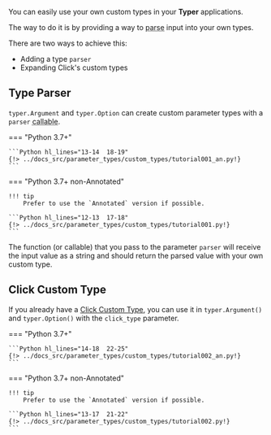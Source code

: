 You can easily use your own custom types in your **Typer** applications.

The way to do it is by providing a way to <abbr title="convert from some plain format, like the input text in the CLI, into Python objects">parse</abbr> input into your own types.

There are two ways to achieve this:

* Adding a type `parser`
* Expanding Click's custom types

## Type Parser

`typer.Argument` and `typer.Option` can create custom parameter types with a `parser` <abbr title="something that can be called like a function">callable</abbr>.

=== "Python 3.7+"

    ```Python hl_lines="13-14  18-19"
    {!> ../docs_src/parameter_types/custom_types/tutorial001_an.py!}
    ```

=== "Python 3.7+ non-Annotated"

    !!! tip
        Prefer to use the `Annotated` version if possible.

    ```Python hl_lines="12-13  17-18"
    {!> ../docs_src/parameter_types/custom_types/tutorial001.py!}
    ```

The function (or callable) that you pass to the parameter `parser` will receive the input value as a string and should return the parsed value with your own custom type.

## Click Custom Type

If you already have a <a href="https://click.palletsprojects.com/en/8.1.x/parameters/#implementing-custom-types" class="external-link" target="_blank">Click Custom Type</a>, you can use it in `typer.Argument()` and `typer.Option()` with the `click_type` parameter.

=== "Python 3.7+"

    ```Python hl_lines="14-18  22-25"
    {!> ../docs_src/parameter_types/custom_types/tutorial002_an.py!}
    ```

=== "Python 3.7+ non-Annotated"

    !!! tip
        Prefer to use the `Annotated` version if possible.

    ```Python hl_lines="13-17  21-22"
    {!> ../docs_src/parameter_types/custom_types/tutorial002.py!}
    ```
